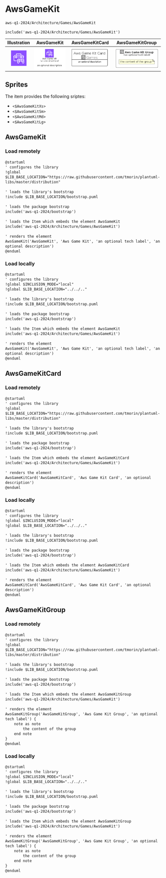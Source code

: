 # AwsGameKit


```text
aws-q1-2024/Architecture/Games/AwsGameKit
```

```text
include('aws-q1-2024/Architecture/Games/AwsGameKit')
```



| Illustration | AwsGameKit | AwsGameKitCard | AwsGameKitGroup |
| :---: | :---: | :---: | :---: |
| ![illustration for Illustration](../../../aws-q1-2024/Architecture/Games/AwsGameKit.png) | ![illustration for AwsGameKit](../../../aws-q1-2024/Architecture/Games/AwsGameKit.Local.png) | ![illustration for AwsGameKitCard](../../../aws-q1-2024/Architecture/Games/AwsGameKitCard.Local.png) | ![illustration for AwsGameKitGroup](../../../aws-q1-2024/Architecture/Games/AwsGameKitGroup.Local.png) |



## Sprites
The item provides the following sriptes:

- `<$AwsGameKitXs>`
- `<$AwsGameKitSm>`
- `<$AwsGameKitMd>`
- `<$AwsGameKitLg>`





## AwsGameKit

### Load remotely
```plantuml
@startuml
' configures the library
!global $LIB_BASE_LOCATION="https://raw.githubusercontent.com/tmorin/plantuml-libs/master/distribution"

' loads the library's bootstrap
!include $LIB_BASE_LOCATION/bootstrap.puml

' loads the package bootstrap
include('aws-q1-2024/bootstrap')

' loads the Item which embeds the element AwsGameKit
include('aws-q1-2024/Architecture/Games/AwsGameKit')

' renders the element
AwsGameKit('AwsGameKit', 'Aws Game Kit', 'an optional tech label', 'an optional description')
@enduml
```

### Load locally
```plantuml
@startuml
' configures the library
!global $INCLUSION_MODE="local"
!global $LIB_BASE_LOCATION="../../.."

' loads the library's bootstrap
!include $LIB_BASE_LOCATION/bootstrap.puml

' loads the package bootstrap
include('aws-q1-2024/bootstrap')

' loads the Item which embeds the element AwsGameKit
include('aws-q1-2024/Architecture/Games/AwsGameKit')

' renders the element
AwsGameKit('AwsGameKit', 'Aws Game Kit', 'an optional tech label', 'an optional description')
@enduml
```

## AwsGameKitCard

### Load remotely
```plantuml
@startuml
' configures the library
!global $LIB_BASE_LOCATION="https://raw.githubusercontent.com/tmorin/plantuml-libs/master/distribution"

' loads the library's bootstrap
!include $LIB_BASE_LOCATION/bootstrap.puml

' loads the package bootstrap
include('aws-q1-2024/bootstrap')

' loads the Item which embeds the element AwsGameKitCard
include('aws-q1-2024/Architecture/Games/AwsGameKit')

' renders the element
AwsGameKitCard('AwsGameKitCard', 'Aws Game Kit Card', 'an optional description')
@enduml
```

### Load locally
```plantuml
@startuml
' configures the library
!global $INCLUSION_MODE="local"
!global $LIB_BASE_LOCATION="../../.."

' loads the library's bootstrap
!include $LIB_BASE_LOCATION/bootstrap.puml

' loads the package bootstrap
include('aws-q1-2024/bootstrap')

' loads the Item which embeds the element AwsGameKitCard
include('aws-q1-2024/Architecture/Games/AwsGameKit')

' renders the element
AwsGameKitCard('AwsGameKitCard', 'Aws Game Kit Card', 'an optional description')
@enduml
```

## AwsGameKitGroup

### Load remotely
```plantuml
@startuml
' configures the library
!global $LIB_BASE_LOCATION="https://raw.githubusercontent.com/tmorin/plantuml-libs/master/distribution"

' loads the library's bootstrap
!include $LIB_BASE_LOCATION/bootstrap.puml

' loads the package bootstrap
include('aws-q1-2024/bootstrap')

' loads the Item which embeds the element AwsGameKitGroup
include('aws-q1-2024/Architecture/Games/AwsGameKit')

' renders the element
AwsGameKitGroup('AwsGameKitGroup', 'Aws Game Kit Group', 'an optional tech label') {
    note as note
        the content of the group
    end note
}
@enduml
```

### Load locally
```plantuml
@startuml
' configures the library
!global $INCLUSION_MODE="local"
!global $LIB_BASE_LOCATION="../../.."

' loads the library's bootstrap
!include $LIB_BASE_LOCATION/bootstrap.puml

' loads the package bootstrap
include('aws-q1-2024/bootstrap')

' loads the Item which embeds the element AwsGameKitGroup
include('aws-q1-2024/Architecture/Games/AwsGameKit')

' renders the element
AwsGameKitGroup('AwsGameKitGroup', 'Aws Game Kit Group', 'an optional tech label') {
    note as note
        the content of the group
    end note
}
@enduml
```

